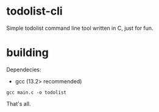# todolist-cli
Simple todolist command line tool written in C, just for fun.

# building
Dependecies: 
<ul>
<li>gcc (13.2> recommended)
</ul>  

<code>gcc main.c -o todolist</code>

That's all.
